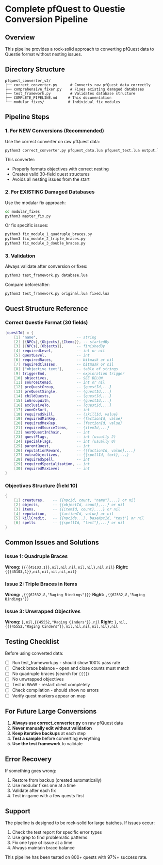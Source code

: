 # Complete pfQuest to Questie Conversion Pipeline

## Overview
This pipeline provides a rock-solid approach to converting pfQuest data to Questie format without nesting issues.

## Directory Structure
```
pfquest_converter_v2/
├── correct_converter.py      # Converts raw pfQuest data correctly
├── comprehensive_fixer.py    # Fixes existing damaged databases
├── test_framework.py         # Validates database structure
├── COMPLETE_PIPELINE.md     # This documentation
└── modular_fixes/           # Individual fix modules
```

## Pipeline Steps

### 1. For NEW Conversions (Recommended)

Use the correct converter on raw pfQuest data:

```bash
python3 correct_converter.py pfquest_data.lua pfquest_text.lua output.lua
```

This converter:
- Properly formats objectives with correct nesting
- Creates valid 30-field quest structures
- Avoids all nesting issues from the start

### 2. For EXISTING Damaged Databases

Use the modular fix approach:

```bash
cd modular_fixes
python3 master_fix.py
```

Or fix specific issues:
```bash
python3 fix_module_1_quadruple_braces.py
python3 fix_module_2_triple_braces.py
python3 fix_module_3_double_braces.py
```

### 3. Validation

Always validate after conversion or fixes:

```bash
python3 test_framework.py database.lua
```

Compare before/after:
```bash
python3 test_framework.py original.lua fixed.lua
```

## Quest Structure Reference

### Correct Questie Format (30 fields)
```lua
[questId] = {
    [1] "name",                  -- string
    [2] {{NPCs},{Objects},{Items}}, -- startedBy
    [3] {{NPCs},{Objects}},      -- finishedBy
    [4] requiredLevel,           -- int or nil
    [5] questLevel,              -- int
    [6] requiredRaces,           -- bitmask or nil
    [7] requiredClasses,         -- bitmask or nil
    [8] {"objective text"},      -- table of strings
    [9] triggerEnd,              -- exploration trigger
    [10] objectives,             -- SEE BELOW
    [11] sourceItemId,           -- int or nil
    [12] preQuestGroup,          -- {questId,...}
    [13] preQuestSingle,         -- {questId,...}
    [14] childQuests,            -- {questId,...}
    [15] inGroupWith,            -- {questId,...}
    [16] exclusiveTo,            -- {questId,...}
    [17] zoneOrSort,             -- int
    [18] requiredSkill,          -- {skillId, value}
    [19] requiredMinRep,         -- {factionId, value}
    [20] requiredMaxRep,         -- {factionId, value}
    [21] requiredSourceItems,    -- {itemId,...}
    [22] nextQuestInChain,       -- int
    [23] questFlags,             -- int (usually 2)
    [24] specialFlags,           -- int (usually 0)
    [25] parentQuest,            -- int
    [26] reputationReward,       -- {{factionId, value},...}
    [27] extraObjectives,        -- {{spellId, text},...}
    [28] requiredSpell,          -- int
    [29] requiredSpecialization, -- int
    [30] requiredMaxLevel        -- int
}
```

### Objectives Structure (field 10)
```lua
{
    [1] creatures,    -- {{npcId, count, "name"},...} or nil
    [2] objects,      -- {{objectId, count},...} or nil
    [3] items,        -- {{itemId, count},...} or nil
    [4] reputation,   -- {factionId, value} or nil
    [5] killCredit,   -- {{npcIds...}, baseNpcId, "text"} or nil
    [6] spells        -- {{spellId, "text"},...} or nil
}
```

## Common Issues and Solutions

### Issue 1: Quadruple Braces
**Wrong:** `{{{{45103,1}},nil,nil,nil,nil,nil},nil,nil}`
**Right:** `{{{45103,1}},nil,nil,nil,nil,nil}`

### Issue 2: Triple Braces in Items
**Wrong:** `,{{{62332,8,"Raging Bindings"}}}`
**Right:** `,{{62332,8,"Raging Bindings"}}`

### Issue 3: Unwrapped Objectives
**Wrong:** `},nil,{{45552,"Raging Cinders"}},nil`
**Right:** `},nil,{{{45552,"Raging Cinders"}},nil,nil,nil,nil,nil},nil`

## Testing Checklist

Before using converted data:

- [ ] Run test_framework.py - should show 100% pass rate
- [ ] Check brace balance - open and close counts must match
- [ ] No quadruple braces (search for `{{{{`)
- [ ] No unwrapped objectives
- [ ] Test in WoW - restart client completely
- [ ] Check compilation - should show no errors
- [ ] Verify quest markers appear on map

## For Future Large Conversions

1. **Always use correct_converter.py** on raw pfQuest data
2. **Never manually edit without validation**
3. **Keep iterative backups** at each step
4. **Test a sample** before converting everything
5. **Use the test framework** to validate

## Error Recovery

If something goes wrong:

1. Restore from backup (created automatically)
2. Use modular fixes one at a time
3. Validate after each fix
4. Test in-game with a few quests first

## Support

The pipeline is designed to be rock-solid for large batches. If issues occur:

1. Check the test report for specific error types
2. Use grep to find problematic patterns
3. Fix one type of issue at a time
4. Always maintain brace balance

This pipeline has been tested on 800+ quests with 97%+ success rate.